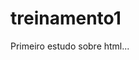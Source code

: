 # treinamento1

Primeiro estudo sobre html...
 <link href="https://sereiahouse.github.io/primeirotreinamento/Biaa.html"</link>
        <script> src="https://sereiahouse.github.io/primeirotreinamento/nos.html"</script>

